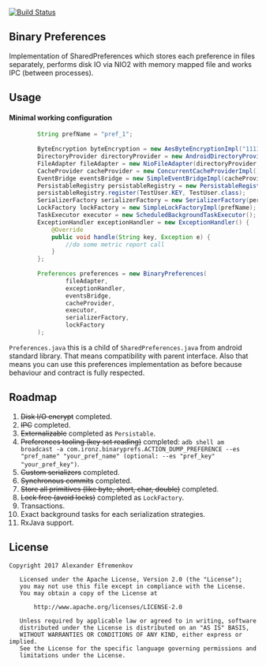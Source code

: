 [![Build Status](https://travis-ci.org/iamironz/binaryprefs.svg?branch=master)](https://travis-ci.org/iamironz/binaryprefs)

## Binary Preferences

Implementation of SharedPreferences which stores each preference in files separately, performs disk IO via NIO2 with memory mapped file and works IPC (between processes).

## Usage

#### Minimal working configuration

```java
        String prefName = "pref_1";
        
        ByteEncryption byteEncryption = new AesByteEncryptionImpl("1111111111111111".getBytes(), "0000000000000000".getBytes());
        DirectoryProvider directoryProvider = new AndroidDirectoryProviderImpl(context, prefName);
        FileAdapter fileAdapter = new NioFileAdapter(directoryProvider, byteEncryption);
        CacheProvider cacheProvider = new ConcurrentCacheProviderImpl();
        EventBridge eventsBridge = new SimpleEventBridgeImpl(cacheProvider);
        PersistableRegistry persistableRegistry = new PersistableRegistry();
        persistableRegistry.register(TestUser.KEY, TestUser.class);
        SerializerFactory serializerFactory = new SerializerFactory(persistableRegistry);
        LockFactory lockFactory = new SimpleLockFactoryImpl(prefName);
        TaskExecutor executor = new ScheduledBackgroundTaskExecutor();
        ExceptionHandler exceptionHandler = new ExceptionHandler() {
            @Override
            public void handle(String key, Exception e) {
                //do some metric report call
            }
        };
        
        Preferences preferences = new BinaryPreferences(
                fileAdapter,
                exceptionHandler,
                eventsBridge,
                cacheProvider,
                executor,
                serializerFactory,
                lockFactory
        );
```

`Preferences.java` this is a child of `SharedPreferences.java` from android standard library.
That means compatibility with parent interface. Also that means you can use this 
preferences implementation as before because behaviour and contract is fully respected.

## Roadmap

1. ~~Disk I/O encrypt~~ completed.
2. ~~IPC~~ completed.
3. ~~Externalizable~~ completed as `Persistable`.
4. ~~Preferences tooling (key set reading)~~ completed:
`adb shell am broadcast -a com.ironz.binaryprefs.ACTION_DUMP_PREFERENCE --es "pref_name" "your_pref_name" (optional: --es "pref_key" "your_pref_key")`.
5. ~~Custom serializers~~ completed.
6. ~~Synchronous commits~~ completed.
7. ~~Store all primitives (like byte, short, char, double)~~ completed.
8. ~~Lock free (avoid locks)~~ completed as `LockFactory`.
9. Transactions.
10. Exact background tasks for each serialization strategies.
11. RxJava support. 

## License
```
Copyright 2017 Alexander Efremenkov

   Licensed under the Apache License, Version 2.0 (the "License");
   you may not use this file except in compliance with the License.
   You may obtain a copy of the License at

       http://www.apache.org/licenses/LICENSE-2.0

   Unless required by applicable law or agreed to in writing, software
   distributed under the License is distributed on an "AS IS" BASIS,
   WITHOUT WARRANTIES OR CONDITIONS OF ANY KIND, either express or implied.
   See the License for the specific language governing permissions and
   limitations under the License.
```
